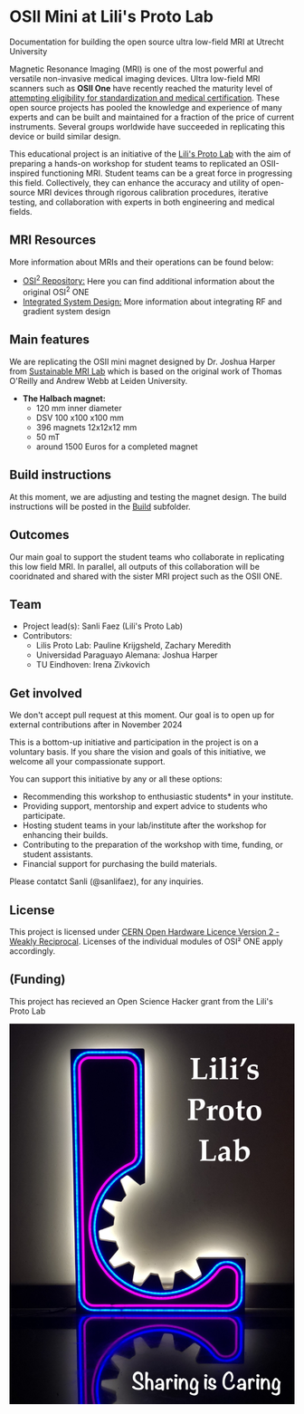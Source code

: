 # OSII Mini at Lili's Proto Lab

Documentation for building the open source ultra low-field MRI at Utrecht University

Magnetic Resonance Imaging (MRI) is one of the most powerful and versatile non-invasive medical imaging devices. 
Ultra low-field MRI scanners such as __OSII One__ have recently reached the maturity level of [attempting eligibility for standardization and medical certification](https://www.opensourceimaging.org/). 
These open source projects has pooled the knowledge and experience of many experts and can be built and maintained for a fraction of the price of current instruments. 
Several groups worldwide have succeeded in replicating this device or build similar design. 

This educational project is an initiative of the [Lili's Proto Lab](https://www.uu.nl/lpl) with the aim of preparing a hands-on workshop for student teams to replicated an OSII-inspired functioning MRI.
Student teams can be a great force in progressing this field. 
Collectively, they can enhance the accuracy and utility of open-source MRI devices through rigorous calibration procedures, iterative testing, and collaboration with experts in both engineering and medical fields.  

## MRI Resources
More information about MRIs and their operations can be found below:
+ [OSI<sup>2</sup> Repository:](https://gitlab.com/osii) Here you can find additional information about the original OSI<sup>2</sup> ONE
+ [Integrated System Design:](/Docs/System_Integration_Singapore_LF_MRI.pdf) More information about integrating RF and gradient system design


## Main features

We are replicating the OSII mini magnet designed by Dr. Joshua Harper from [Sustainable MRI Lab](smrilab.com) which is based on the original work of Thomas O'Reilly and Andrew Webb at Leiden University.

+ __The Halbach magnet:__
	+ 120 mm inner diameter 
	+ DSV 100 x100 x100 mm
	+ 396 magnets 12x12x12 mm
	+ 50 mT
	+ around 1500 Euros for a completed magnet

## Build instructions

At this moment, we are adjusting and testing the magnet design. The build instructions will be posted in the [Build](./Build/) subfolder.

## Outcomes

Our main goal to support the student teams who collaborate in replicating this low field MRI. 
In parallel, all outputs of this collaboration will be cooridnated and shared with the sister MRI project such as the OSII ONE. 

## Team

+ Project lead(s): Sanli Faez (Lili's Proto Lab)
+ Contributors:
	+ Lilis Proto Lab: Pauline Krijgsheld, Zachary Meredith
	+ Universidad Paraguayo Alemana: Joshua Harper
	+ TU Eindhoven: Irena Zivkovich

## Get involved

We don't accept pull request at this moment. Our goal is to open up for external contributions after in November 2024 

This is a bottom-up initiative and participation in the project is on a voluntary basis. If you share the vision and goals of this initiative, we welcome all your compassionate support. 

You can support this initiative by any or all these options:
-	Recommending this workshop to enthusiastic students* in your institute.
-	Providing support, mentorship and expert advice to students who participate.
-	Hosting student teams in your lab/institute after the workshop for enhancing their builds.
-	Contributing to the preparation of the workshop with time, funding, or student assistants.
-	Financial support for purchasing the build materials.

Please contatct Sanli (@sanlifaez), for any inquiries.

## License

This project is licensed under [CERN Open Hardware Licence Version 2 - Weakly Reciprocal](./LICENSE).
Licenses of the individual modules of OSI² ONE apply accordingly.

## (Funding)

This project has recieved an Open Science Hacker grant from the Lili's Proto Lab

![LPL sharing image](./Docs/Images/lpl_sharing.jpg)
